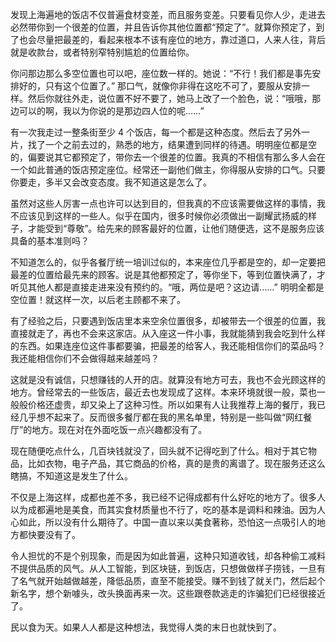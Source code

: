 发现上海遍地的饭店不仅普遍食材变差，而且服务变差。只要看见你人少，走进去必然带你到一个很差的位置，并且告诉你其他位置都“预定了”。就算你预定了，到了也会尽量把最差的，看起来根本不该有座位的地方，靠过道口，人来人往，背后就是收款台，或者特别窄特别尴尬的位置给你。

你问那边那么多空位置也可以吧，座位数一样的。她说：“不行！我们都是事先安排好的，只有这个位置了。” 那口气，就像你非得在这吃不可了，要服从安排一样。然后你就往外走，说位置不好不要了，她马上改了一个脸色，说：“哦哦，那边可以的啊，我以为你说的是那边四人位的呢……”

有一次我走过一整条街至少 4 个饭店，每一个都是这种态度。然后去了另外一片，找了一个之前去过的，熟悉的地方，结果遭到同样的待遇。明明座位都是空的，偏要说其它都预定了，带你去一个很差的位置。我真的不相信有那么多人会在一个如此普通的饭店预定座位。经常还一副他们做主，你得服从安排的口气。只要你要走，多半又会改变态度。我不知道这是怎么了。

虽然对这些人厉害一点也许可以达到目的，但我真的不应该需要做这样的事情，我不应该见到这样的一些人。似乎在国内，很多时候你必须做出一副耀武扬威的样子，才能受到“尊敬”。给先来的顾客最好的位置，让他们随便选，这不是服务应该具备的基本准则吗？

不知道怎么的，似乎各餐厅统一培训过似的，本来座位几乎都是空的，却一定要把最差的位置给最先来的顾客。说是其他都预定了，等你坐下，等到位置快满了，才听见其他人都是直接走进来没有预约的。“哦，两位是吧？这边请……” 明明全都是空位置！就这样一次，以后老主顾都不来了。

有了经验之后，只要遇到饭店里本来空余位置很多，却被带去一个很差的位置，我直接就走了，再也不会来这家店。从入座这一件小事，我就能猜到我会吃到什么样的东西。如果连座位这件事都要骗，把最差的给客人，我还能相信你们的菜品吗？我还能相信你们不会做得越来越差吗？

这就是没有诚信，只想赚钱的人开的店。就算没有地方可去，我也不会光顾这样的地方。曾经常去的一些饭店，最近去也发现成了这样。本来环境就很一般，菜也一般般价格还虚贵，却又染上了这种习性。所以如果有人让我推荐上海的餐厅，我已经几乎想不起来了。反而很多餐厅都在我的黑名单里，特别是一些叫做“网红餐厅”的地方。现在对在外面吃饭一点兴趣都没有了。

现在随便吃点什么，几百块钱就没了，回头就不记得吃到了什么。相对于其它物品，比如衣物，电子产品，其它商品的价格，真的是贵的离谱了。现在服务还这么瞎搞，不知道这是发生了什么。

不仅是上海这样，成都也差不多，我已经不记得成都有什么好吃的地方了。很多人以为成都遍地是美食，而其实食材质量也不行了，吃的基本是调料和辣油。因为人心如此，所以没有什么期待了。中国一直以来以美食著称，恐怕这一点吸引人的地方都快要没有了。

令人担忧的不是个别现象，而是因为如此普遍，这种只知道收钱，却各种偷工减料不提供品质的风气。从人工智能，到区块链，到饭店，只想做做样子捞钱，一旦有了名气就开始越做越差，降低品质，直至不能接受。赚不到钱了就关门，然后起个新名字，想个新噱头，改头换面再来一次。这些跟卷款逃走的诈骗犯们已经很接近了。

民以食为天。如果人人都是这种想法，我觉得人类的末日也就快到了。
